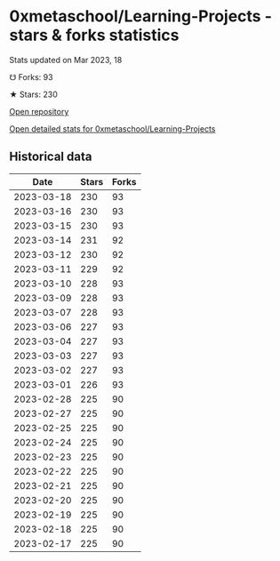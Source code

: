 # 0xmetaschool/Learning-Projects - stars & forks statistics

Stats updated on Mar 2023, 18

☋ Forks: 93

★ Stars: 230

[Open repository](https://github.com/0xmetaschool/Learning-Projects)

[Open detailed stats for 0xmetaschool/Learning-Projects](https://reviewgithub.com/rep/0xmetaschool/Learning-Projects)

## Historical data
| Date | Stars | Forks |
|------|-------|-------|
| 2023-03-18 | 230 | 93 | 
| 2023-03-16 | 230 | 93 | 
| 2023-03-15 | 230 | 93 | 
| 2023-03-14 | 231 | 92 | 
| 2023-03-12 | 230 | 92 | 
| 2023-03-11 | 229 | 92 | 
| 2023-03-10 | 228 | 93 | 
| 2023-03-09 | 228 | 93 | 
| 2023-03-07 | 228 | 93 | 
| 2023-03-06 | 227 | 93 | 
| 2023-03-04 | 227 | 93 | 
| 2023-03-03 | 227 | 93 | 
| 2023-03-02 | 227 | 93 | 
| 2023-03-01 | 226 | 93 | 
| 2023-02-28 | 225 | 90 | 
| 2023-02-27 | 225 | 90 | 
| 2023-02-25 | 225 | 90 | 
| 2023-02-24 | 225 | 90 | 
| 2023-02-23 | 225 | 90 | 
| 2023-02-22 | 225 | 90 | 
| 2023-02-21 | 225 | 90 | 
| 2023-02-20 | 225 | 90 | 
| 2023-02-19 | 225 | 90 | 
| 2023-02-18 | 225 | 90 | 
| 2023-02-17 | 225 | 90 | 

